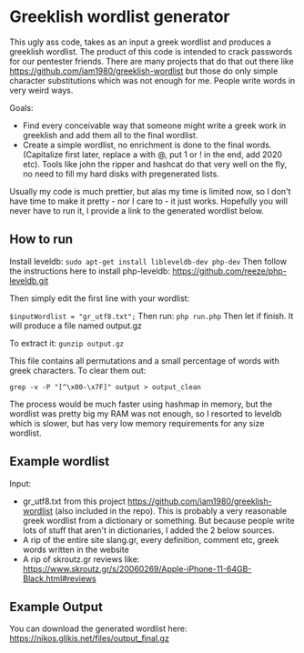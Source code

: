 # Greeklish wordlist generator
This ugly ass code, takes as an input a greek wordlist and produces a greeklish wordlist. The product of this code is intended to crack passwords for our pentester friends. There are many projects that do that out there like https://github.com/iam1980/greeklish-wordlist but those do only simple character substitutions which was not enough for me. People write words in very weird ways.

Goals:
- Find every conceivable way that someone might write a greek work in greeklish and add them all to the final wordlist.
- Create a simple wordlist, no enrichment is done to the final words. (Capitalize first later, replace a with @, put 1 or ! in the end, add 2020 etc). Tools like john the ripper and hashcat do that very well on the fly, no need to fill my hard disks with pregenerated lists.

Usually my code is much prettier, but alas my time is limited now, so  I don't have time to make it pretty - nor I care to - it just works. Hopefully you will never have to run it, I provide a link to the generated wordlist below.

How to run
-----------
Install leveldb:
`sudo apt-get install libleveldb-dev php-dev`
Then follow the instructions here to install php-leveldb: https://github.com/reeze/php-leveldb.git

Then simply edit the first line with your wordlist:

`$inputWordlist = "gr_utf8.txt";`
Then run:
`php run.php`
Then let if finish. It will produce a file named output.gz

To extract it:
`gunzip output.gz`

This file contains all permutations and a small percentage of words with greek characters. To clear them out:

`grep -v -P "[^\x00-\x7F]" output > output_clean`

The process would be much faster using hashmap in memory, but the wordlist was pretty big my RAM was not enough, so I resorted to leveldb which is slower, but has very low memory requirements for any size wordlist.

Example wordlist
---------------

Input:
- gr_utf8.txt from this project https://github.com/iam1980/greeklish-wordlist (also included in the repo). This is probably a very reasonable greek wordlist from a dictionary or something. But because people write lots of stuff that aren't in dictionaries, I added the 2 below sources. 
- A rip of the entire site slang.gr, every definition, comment etc, greek words written in the website
- A rip of skroutz.gr reviews like: https://www.skroutz.gr/s/20060269/Apple-iPhone-11-64GB-Black.html#reviews

Example Output
------------
You can download the generated wordlist here: https://nikos.glikis.net/files/output_final.gz